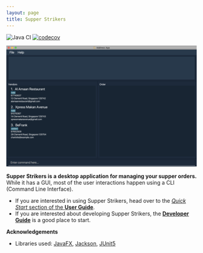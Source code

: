 ```yaml
---
layout: page
title: Supper Strikers
---
```


![Java CI](https://github.com/AY2021S1-CS2103-T16-1/tp/workflows/Java%20CI/badge.svg)
[![codecov](https://codecov.io/gh/AY2021S1-CS2103-T16-1/tp/branch/master/graph/badge.svg?token=CJKQa8CATW)](https://codecov.io/gh/AY2021S1-CS2103-T16-1/tp)

![Ui](images/Ui.png)

**Supper Strikers is a desktop application for managing your supper orders.** While it has a GUI, most of the user interactions happen using a CLI (Command Line Interface).

* If you are interested in using Supper Strikers, head over to the [_Quick Start_ section of the **User Guide**](UserGuide.html#quick-start).
* If you are interested about developing Supper Strikers, the [**Developer Guide**](DeveloperGuide.html) is a good place to start.


**Acknowledgements**

* Libraries used: [JavaFX](https://openjfx.io/), [Jackson](https://github.com/FasterXML/jackson), [JUnit5](https://github.com/junit-team/junit5)
